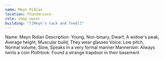 ```yaml
---
name: Meyn Ridian
location: Thundercore
role: shop owner
building: "[[Meyn's tack and feed]]"
---
```

Name: Meyn Ridian
Description: Young, Non-binary, Dwarf, A widow's peak, Average height, Muscular build, They wear glasses
Voice: Low pitch, Normal volume, Slow, Speaks in a very formal manner
Mannerism: Always twirls a coin
PlotHook: Found a strange trapdoor in their basement